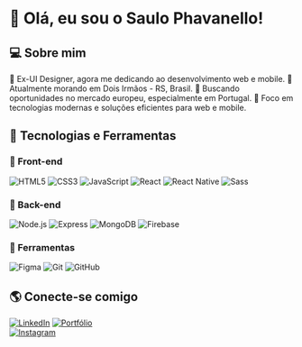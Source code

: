 # 👋 Olá, eu sou o Saulo Phavanello!

## 💻 Sobre mim

🎨 Ex-UI Designer, agora me dedicando ao desenvolvimento web e mobile.
📍 Atualmente morando em Dois Irmãos - RS, Brasil.
🚀 Buscando oportunidades no mercado europeu, especialmente em Portugal.
🎯 Foco em tecnologias modernas e soluções eficientes para web e mobile.

## 🚀 Tecnologias e Ferramentas

### 🔹 Front-end
![HTML5](https://img.shields.io/badge/HTML5-E34F26?style=flat&logo=html5&logoColor=white)
![CSS3](https://img.shields.io/badge/CSS3-1572B6?style=flat&logo=css3&logoColor=white)
![JavaScript](https://img.shields.io/badge/JavaScript-F7DF1E?style=flat&logo=javascript&logoColor=black)
![React](https://img.shields.io/badge/React-61DAFB?style=flat&logo=react&logoColor=black)
![React Native](https://img.shields.io/badge/React%20Native-61DAFB?style=flat&logo=react&logoColor=black)
![Sass](https://img.shields.io/badge/Sass-CC6699?style=flat&logo=sass&logoColor=white)

### 🔹 Back-end
![Node.js](https://img.shields.io/badge/Node.js-339933?style=flat&logo=node.js&logoColor=white)
![Express](https://img.shields.io/badge/Express-000000?style=flat&logo=express&logoColor=white)
![MongoDB](https://img.shields.io/badge/MongoDB-47A248?style=flat&logo=mongodb&logoColor=white)
![Firebase](https://img.shields.io/badge/Firebase-FFCA28?style=flat&logo=firebase&logoColor=black)

### 🔹 Ferramentas
![Figma](https://img.shields.io/badge/Figma-F24E1E?style=flat&logo=figma&logoColor=white)
![Git](https://img.shields.io/badge/Git-F05032?style=flat&logo=git&logoColor=white)
![GitHub](https://img.shields.io/badge/GitHub-181717?style=flat&logo=github&logoColor=white)


## 🌎 Conecte-se comigo
[![LinkedIn](https://img.shields.io/badge/LinkedIn-0A66C2?style=flat&logo=linkedin&logoColor=white)]([https://www.linkedin.com/in/seu-linkedin/](https://www.linkedin.com/in/saulopavanello/))  
[![Portfólio](https://img.shields.io/badge/Portfolio-000000?style=flat&logo=web&logoColor=white)](https://seu-portfolio.com/)  
[![Instagram](https://img.shields.io/badge/Instagram-E4405F?style=flat&logo=instagram&logoColor=white)](https://www.instagram.com/seu-instagram/)
